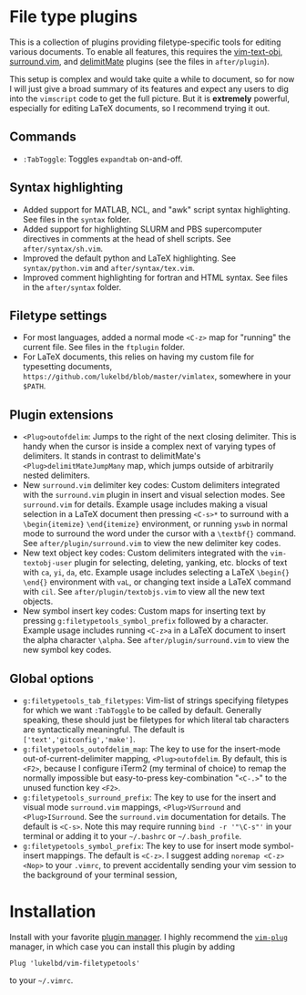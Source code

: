 # File type plugins
This is a collection of plugins providing filetype-specific tools
for editing various documents.
To enable all features, this requires the
[vim-text-obj](https://github.com/kana/vim-textobj-user), [surround.vim](https://github.com/tpope/vim-surround), and [delimitMate](https://github.com/Raimondi/delimitMate) plugins
(see the files in `after/plugin`).

This setup is complex and would take quite a while to document, so
for now I will just give a broad summary of its features and expect any users
to dig into the `vimscript` code to get the full picture.
But it is **extremely** powerful, especially for editing LaTeX documents, so I
recommend trying it out.

## Commands
* `:TabToggle`: Toggles `expandtab` on-and-off.

## Syntax highlighting
* Added support for MATLAB, NCL, and "awk" script syntax highlighting. See
  files in the `syntax` folder.
* Added support for highlighting SLURM and PBS supercomputer directives in comments at
  the head of shell scripts. See `after/syntax/sh.vim`.
* Improved the default python and LaTeX highlighting. See
  `syntax/python.vim` and `after/syntax/tex.vim`.
* Improved comment highlighting for fortran and HTML syntax.
  See files in the `after/syntax` folder.

## Filetype settings
* For most languages, added a normal mode `<C-z>` map
  for "running" the current file. See files in the `ftplugin` folder.
* For LaTeX documents, this relies on having my custom file for typesetting documents,
  `https://github.com/lukelbd/blob/master/vimlatex`, somewhere in your `$PATH`.

## Plugin extensions
* `<Plug>outofdelim`: Jumps to the right of the next closing
  delimiter. This is handy when the cursor is inside a complex
  next of varying types of delimiters. It stands in contrast to
  delimitMate's `<Plug>delimitMateJumpMany` map, which jumps outside
  of arbitrarily nested delimiters.
* New `surround.vim` delimiter key codes: Custom delimiters
  integrated with the `surround.vim` plugin in insert and visual
  selection modes. See `surround.vim` for details.
  Example usage includes making a visual selection in a LaTeX document
  then pressing `<C-s>*` to surround with a `\begin{itemize}`
  `\end{itemize}` environment, or running `yswb` in normal mode
  to surround the word under the cursor with a `\textbf{}` command.
  See `after/plugin/surround.vim` to view the new delimiter key codes.
* New text object key codes: Custom delimiters integrated
  with the `vim-textobj-user` plugin for selecting, deleting, yanking, etc.
  blocks of text with `ca`, `yi`, `da`, etc. Example usage includes
  selecting a LaTeX `\begin{}` `\end{}` environment with `vaL`, or
  changing text inside a LaTeX command with `cil`.
  See `after/plugin/textobjs.vim` to view all the new text
  objects.
* New symbol insert key codes: Custom maps for inserting text
  by pressing `g:filetypetools_symbol_prefix` followed by a character.
  Example usage includes running `<C-z>a` in a LaTeX document
  to insert the alpha character `\alpha`.
  See `after/plugin/surround.vim` to view the new symbol key codes.

## Global options
* `g:filetypetools_tab_filetypes`: Vim-list of strings specifying
  filetypes for which we want `:TabToggle` to be called by default.
  Generally speaking, these should just be filetypes for which literal
  tab characters are syntactically meaningful.
  The default is `['text','gitconfig','make']`.
* `g:filetypetools_outofdelim_map`: The key to use for the
  insert-mode out-of-current-delimiter mapping, `<Plug>outofdelim`.
  By default, this is `<F2>`,
  because I configure iTerm2 (my terminal of choice) to remap
  the normally impossible but easy-to-press key-combination
  "`<C-.>`" to the unused function key `<F2>`.
* `g:filetypetools_surround_prefix`: The key to use for the
  insert and visual mode `surround.vim` mappings,
  `<Plug>VSurround` and `<Plug>ISurround`. See the `surround.vim`
  documentation for details. The default is `<C-s>`.
  Note this may require running
  `bind -r '"\C-s"'` in your terminal or adding it
  to your `~/.bashrc` or `~/.bash_profile`.
* `g:filetypetools_symbol_prefix`: The key to use for
  insert mode symbol-insert mappings.
  The default is `<C-z>`.
  I suggest adding `noremap <C-z> <Nop>` to your `.vimrc`,
  to prevent accidentally sending
  your vim session to the background of your terminal session,

# Installation
Install with your favorite [plugin manager](https://vi.stackexchange.com/questions/388/what-is-the-difference-between-the-vim-plugin-managers).
I highly recommend the [`vim-plug`](https://github.com/junegunn/vim-plug) manager,
in which case you can install this plugin by adding
```
Plug 'lukelbd/vim-filetypetools'
```
to your `~/.vimrc`.

